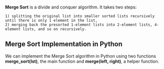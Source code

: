 **Merge Sort** is a divide and conquer algorithm. It takes two steps:
```
1) splitting the original list into smaller sorted lists recursively until there is only 1 element in the list,
2) merging back the presorted 1-element lists into 2-element lists, 4-element lists, and so on recursively.

```

## Merge Sort Implementation in Python

We can implement the Merge Sort algorithm in Python using two functions **merge_sort(lst)**, the main function and **merge(left, right)**, a helper function.
